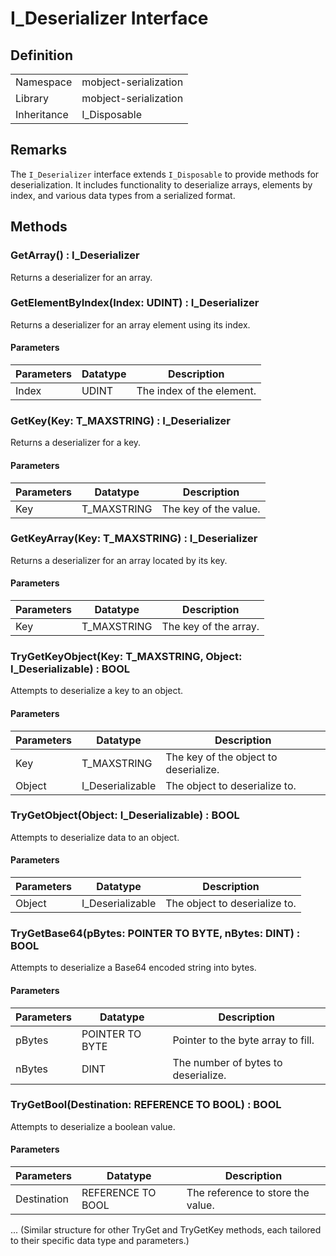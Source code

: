 # I_Deserializer Interface

## Definition

|             |                       |
| ----------- | --------------------- |
| Namespace   | mobject-serialization |
| Library     | mobject-serialization |
| Inheritance | I_Disposable          |

## Remarks

The `I_Deserializer` interface extends `I_Disposable` to provide methods for deserialization. It includes functionality to deserialize arrays, elements by index, and various data types from a serialized format.

## Methods

### GetArray() : I_Deserializer

Returns a deserializer for an array.

### GetElementByIndex(Index: UDINT) : I_Deserializer

Returns a deserializer for an array element using its index.

#### Parameters

| Parameters | Datatype | Description               |
| ---------- | -------- | ------------------------- |
| Index      | UDINT    | The index of the element. |

### GetKey(Key: T_MAXSTRING) : I_Deserializer

Returns a deserializer for a key.

#### Parameters

| Parameters | Datatype    | Description           |
| ---------- | ----------- | --------------------- |
| Key        | T_MAXSTRING | The key of the value. |

### GetKeyArray(Key: T_MAXSTRING) : I_Deserializer

Returns a deserializer for an array located by its key.

#### Parameters

| Parameters | Datatype    | Description           |
| ---------- | ----------- | --------------------- |
| Key        | T_MAXSTRING | The key of the array. |

### TryGetKeyObject(Key: T_MAXSTRING, Object: I_Deserializable) : BOOL

Attempts to deserialize a key to an object.

#### Parameters

| Parameters | Datatype         | Description                           |
| ---------- | ---------------- | ------------------------------------- |
| Key        | T_MAXSTRING      | The key of the object to deserialize. |
| Object     | I_Deserializable | The object to deserialize to.         |

### TryGetObject(Object: I_Deserializable) : BOOL

Attempts to deserialize data to an object.

#### Parameters

| Parameters | Datatype         | Description                   |
| ---------- | ---------------- | ----------------------------- |
| Object     | I_Deserializable | The object to deserialize to. |

### TryGetBase64(pBytes: POINTER TO BYTE, nBytes: DINT) : BOOL

Attempts to deserialize a Base64 encoded string into bytes.

#### Parameters

| Parameters | Datatype        | Description                         |
| ---------- | --------------- | ----------------------------------- |
| pBytes     | POINTER TO BYTE | Pointer to the byte array to fill.  |
| nBytes     | DINT            | The number of bytes to deserialize. |

### TryGetBool(Destination: REFERENCE TO BOOL) : BOOL

Attempts to deserialize a boolean value.

#### Parameters

| Parameters  | Datatype          | Description                       |
| ----------- | ----------------- | --------------------------------- |
| Destination | REFERENCE TO BOOL | The reference to store the value. |

... (Similar structure for other TryGet and TryGetKey methods, each tailored to their specific data type and parameters.)
